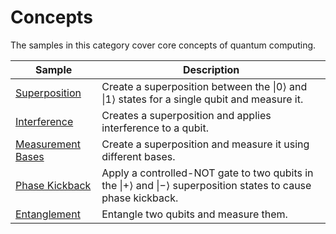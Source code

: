 # Concepts

The samples in this category cover core concepts of quantum computing.

Sample | Description
--- | ---
[Superposition](superposition/code-samples.md) | Create a superposition between the $\|0\rangle$ and $\|1\rangle$ states for a single qubit and measure it.
[Interference](interference/code-samples.md) | Creates a superposition and applies interference to a qubit.
[Measurement Bases](measurement-bases/code-samples.md) | Create a superposition and measure it using different bases.
[Phase Kickback](phase-kickback/code-samples.md) | Apply a controlled-NOT gate to two qubits in the $\|+\rangle$ and $\|-\rangle$ superposition states to cause phase kickback.
[Entanglement](entanglement/code-samples.md) | Entangle two qubits and measure them.